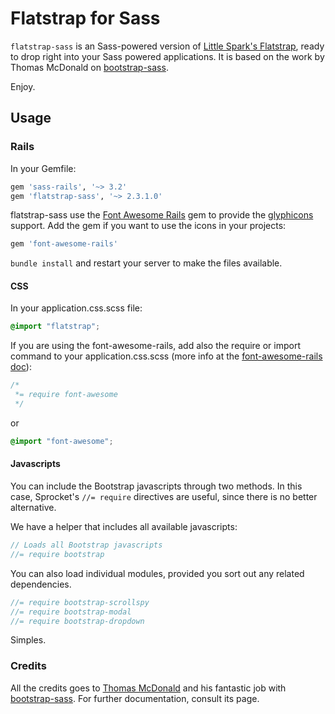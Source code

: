 # Flatstrap for Sass

`flatstrap-sass` is an Sass-powered version of [Little Spark's Flatstrap](http://littlesparkvt.com/flatstrap/), ready to drop right into your Sass powered applications.
It is based on the work by Thomas McDonald on [bootstrap-sass](https://github.com/thomas-mcdonald/bootstrap-sass).

Enjoy.

## Usage

### Rails

In your Gemfile:

```ruby
gem 'sass-rails', '~> 3.2'
gem 'flatstrap-sass', '~> 2.3.1.0'
```

flatstrap-sass use the [Font Awesome Rails](https://github.com/bokmann/font-awesome-rails) gem to provide the [glyphicons](http://glyphicons.com/) support. Add the gem if you want to use the icons in your projects:

```ruby
gem 'font-awesome-rails'
```

`bundle install` and restart your server to make the files available.

#### CSS

In your application.css.scss file:

```scss
@import "flatstrap";
```

If you are using the font-awesome-rails, add also the require or import command to your application.css.scss (more info at the [font-awesome-rails doc](https://github.com/bokmann/font-awesome-rails#usage)):

```css
/*
 *= require font-awesome
 */
```
or

```scss
@import "font-awesome";
```

#### Javascripts

You can include the Bootstrap javascripts through two methods. In this case, Sprocket's `//= require` directives are useful, since there is no better alternative.

We have a helper that includes all available javascripts:

```js
// Loads all Bootstrap javascripts
//= require bootstrap
```

You can also load individual modules, provided you sort out any related dependencies.

```js
//= require bootstrap-scrollspy
//= require bootstrap-modal
//= require bootstrap-dropdown
```

Simples.

### Credits

All the credits goes to [Thomas McDonald](https://twitter.com/#!/thomasmcdonald_) and his fantastic job with [bootstrap-sass](https://github.com/thomas-mcdonald/bootstrap-sass). For further documentation, consult its page.